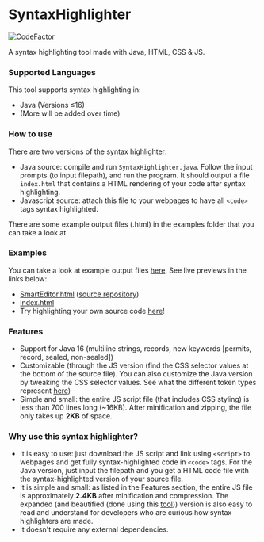 # SyntaxHighlighter

[![CodeFactor](https://www.codefactor.io/repository/github/jc-progjava/syntaxhighlighter/badge)](https://www.codefactor.io/repository/github/jc-progjava/syntaxhighlighter)

A syntax highlighting tool made with Java, HTML, CSS & JS.

### Supported Languages
This tool supports syntax highlighting in:
- Java (Versions ≤16)
- (More will be added over time)

### How to use
There are two versions of the syntax highlighter:
- Java source: compile and run `SyntaxHighlighter.java`. Follow the input prompts (to input filepath), and run the program. It should output a file `index.html` that contains a HTML rendering of your code after syntax highlighting.
- Javascript source: attach this file to your webpages to have all `<code>` tags syntax highlighted.

There are some example output files (.html) in the examples folder that you can take a look at.

### Examples
You can take a look at example output files [here](https://github.com/JC-ProgJava/SyntaxHighlighter/tree/main/examples). See live previews in the links below:
- [SmartEditor.html](https://htmlpreview.github.io/?https://raw.githubusercontent.com/JC-ProgJava/SyntaxHighlighter/main/examples/smarteditor.html) ([source repository](https://github.com/JC-ProgJava/SmartEditor.java))
- [index.html](https://htmlpreview.github.io/?https://raw.githubusercontent.com/JC-ProgJava/SyntaxHighlighter/main/examples/index.html)
- Try highlighting your own source code [here](https://jc-progjava.github.io/SyntaxHighlighter/)!

### Features
- Support for Java 16 (multiline strings, records, new keywords [permits, record, sealed, non-sealed])
- Customizable (through the JS version (find the CSS selector values at the bottom of the source file). You can also customize the Java version by tweaking the CSS selector values. See what the different token types represent [here](https://github.com/JC-ProgJava/SyntaxHighlighter/blob/main/src/Java/TokenType.java))
- Simple and small: the entire JS script file (that includes CSS styling) is less than 700 lines long (~16KB). After minification and zipping, the file only takes up **2KB** of space.

### Why use this syntax highlighter?
- It is easy to use: just download the JS script and link using `<script>` to webpages and get fully syntax-highlighted code in `<code>` tags. For the Java version, just input the filepath and you get a HTML code file with the syntax-highlighted version of your source file.
- It is simple and small: as listed in the Features section, the entire JS file is approximately **2.4KB** after minification and compression. The expanded (and beautified (done using this [tool](https://prettier.io/))) version is also easy to read and understand for developers who are curious how syntax highlighters are made.
- It doesn't require any external dependencies.
